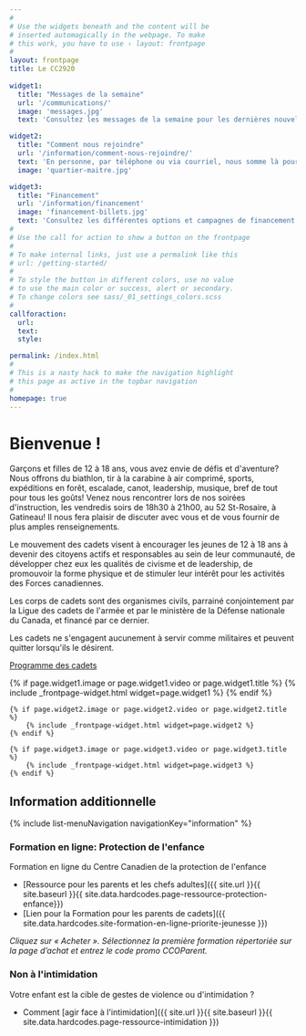 ```yaml
---
#
# Use the widgets beneath and the content will be
# inserted automagically in the webpage. To make
# this work, you have to use › layout: frontpage
#
layout: frontpage
title: Le CC2920
  
widget1:
  title: "Messages de la semaine"
  url: '/communications/'
  image: 'messages.jpg'
  text: 'Consultez les messages de la semaine pour les dernières nouvelles du corps de cadet.'

widget2:
  title: "Comment nous rejoindre"
  url: '/information/comment-nous-rejoindre/'
  text: 'En personne, par téléphone ou via courriel, nous somme là pour adresser vos questions et supporter nos cadets !'
  image: 'quartier-maitre.jpg'

widget3:
  title: "Financement"
  url: '/information/financement'
  image: 'financement-billets.jpg'
  text: 'Consultez les différentes options et campagnes de financement qui permettent de soutenir le CC2920 financièrement.'
#
# Use the call for action to show a button on the frontpage
#
# To make internal links, just use a permalink like this
# url: /getting-started/
#
# To style the button in different colors, use no value
# to use the main color or success, alert or secondary.
# To change colors see sass/_01_settings_colors.scss
#
callforaction:
  url: 
  text: 
  style: 

permalink: /index.html
#
# This is a nasty hack to make the navigation highlight
# this page as active in the topbar navigation
#
homepage: true
---
```


# Bienvenue !

Garçons et filles de 12 à 18 ans, vous avez envie de défis et d'aventure? Nous offrons du biathlon, tir à la carabine à air comprimé, sports, expéditions en forêt, escalade, canot, leadership, musique, bref de tout pour tous les goûts! Venez nous rencontrer lors de nos soirées d'instruction, les vendredis soirs de 18h30 à 21h00, au 52 St-Rosaire, à Gatineau! Il nous fera plaisir de discuter avec vous et de vous fournir de plus amples renseignements.

Le mouvement des cadets visent à encourager les jeunes de 12 à 18 ans à devenir des citoyens actifs et responsables au sein de leur communauté, de développer chez eux les qualités de civisme et de leadership, de promouvoir la forme physique et de stimuler leur intérêt pour les activités des Forces canadiennes.

Les corps de cadets sont des organismes civils, parrainé conjointement par la Ligue des cadets de l'armée et par le ministère de la Défense nationale du Canada, et financé par ce dernier.

Les cadets ne s'engagent aucunement à servir comme militaires et peuvent quitter lorsqu'ils le désirent.

<a href='{{ site.data.hardcodes.site-programme-des-cadets }}'>Programme des cadets</a>

<div class="row t60">
	{% if page.widget1.image or page.widget1.video or page.widget1.title %}
		{% include _frontpage-widget.html widget=page.widget1 %}
	{% endif %}

	{% if page.widget2.image or page.widget2.video or page.widget2.title %}
		{% include _frontpage-widget.html widget=page.widget2 %}
	{% endif %}

	{% if page.widget3.image or page.widget3.video or page.widget3.title %}
		{% include _frontpage-widget.html widget=page.widget3 %}
	{% endif %}
</div><!-- /.row -->


## Information additionnelle

{% include list-menuNavigation navigationKey="information" %}

<section class="panel" markdown="1">

### Formation en ligne: Protection de l'enfance

Formation en ligne du Centre Canadien de la protection de l'enfance

- [Ressource pour les parents et les chefs adultes]({{ site.url }}{{ site.baseurl }}{{ site.data.hardcodes.page-ressource-protection-enfance}})
- [Lien pour la Formation pour les parents de cadets]({{ site.data.hardcodes.site-formation-en-ligne-priorite-jeunesse }})

*Cliquez sur « Acheter ». Sélectionnez la première formation répertoriée sur la page d’achat et entrez le code promo CCOParent.*


### Non à l'intimidation

Votre enfant est la cible de gestes de violence ou d'intimidation ?
- Comment [agir face à l'intimidation]({{ site.url }}{{ site.baseurl }}{{ site.data.hardcodes.page-ressource-intimidation }})

</section>
